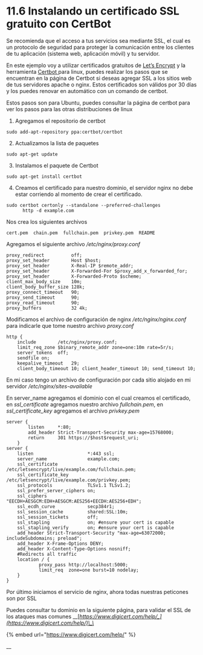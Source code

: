 # 11.6 Instalando un certificado SSL gratuito con CertBot

Se recomienda que el acceso a tus servicios sea mediante SSL, el cual es un protocolo de seguridad para proteger la comunicación entre los clientes de tu aplicación \(sistema web, aplicación móvil\) y tu servidor.

En este ejemplo voy a utilizar certificados gratuitos de [Let’s Encrypt](https://letsencrypt.org/) y la herramienta [Certbot ](https://certbot.eff.org/)para linux, puedes realizar los pasos que se encuentran en la página de Certbot si deseas agregar SSL a los sitios web de tus servidores apache o nginx. Estos certificados son válidos por 30 días y los puedes renovar en automático con un comando de certbot.

Estos pasos son para Ubuntu, puedes consultar la página de certbot para ver los pasos para las otras distribuciones de linux

1. Agregamos el repositorio de certbot

```text
sudo add-apt-repository ppa:certbot/certbot
```

2. Actualizamos la lista de paquetes

```text
sudo apt-get update
```

3. Instalamos el paquete de Certbot

```text
sudo apt-get install certbot
```

4. Creamos el certificado para nuestro dominio, el servidor nginx no debe estar corriendo al momento de crear el certificado.

```text
sudo certbot certonly --standalone --preferred-challenges 
      http -d example.com
```

Nos crea los siguientes archivos

```text
cert.pem  chain.pem  fullchain.pem  privkey.pem  README
```

Agregamos el siguiente archivo _/etc/nginx/proxy.conf_

```text
proxy_redirect          off;
proxy_set_header        Host $host;
proxy_set_header        X-Real-IP $remote_addr;
proxy_set_header        X-Forwarded-For $proxy_add_x_forwarded_for;
proxy_set_header        X-Forwarded-Proto $scheme;
client_max_body_size    10m;
client_body_buffer_size 128k;
proxy_connect_timeout   90;
proxy_send_timeout      90;
proxy_read_timeout      90;
proxy_buffers           32 4k;
```

Modificamos el archivo de configuración de nginx _/etc/nginx/nginx.conf_ para indicarle que tome nuestro archivo _proxy.conf_

```text
http {
    include        /etc/nginx/proxy.conf;
    limit_req_zone $binary_remote_addr zone=one:10m rate=5r/s;
    server_tokens  off;
    sendfile on;
    keepalive_timeout   29; 
    client_body_timeout 10; client_header_timeout 10; send_timeout 10;
```

En mi caso tengo un archivo de configuración por cada sitio alojado en mi servidor _/etc/nginx/sites-available_

En server\_name agregamos el dominio con el cual creamos el certificado, en _ssl\_certificate_ agregamos nuestro archivo _fullchain.pem_, en _ssl\_certificate\_key_ agregamos el archivo _privkey.pem_

```text
server {
        listen     *:80;
        add_header Strict-Transport-Security max-age=15768000;
        return     301 https://$host$request_uri;
    }
server {
    listen                    *:443 ssl;
    server_name               example.com;
    ssl_certificate           /etc/letsencrypt/live/example.com/fullchain.pem;
    ssl_certificate_key       /etc/letsencrypt/live/example.com/privkey.pem;
    ssl_protocols             TLSv1.1 TLSv1.2;
    ssl_prefer_server_ciphers on;
    ssl_ciphers               "EECDH+AESGCM:EDH+AESGCM:AES256+EECDH:AES256+EDH";
    ssl_ecdh_curve            secp384r1;
    ssl_session_cache         shared:SSL:10m;
    ssl_session_tickets       off;
    ssl_stapling              on; #ensure your cert is capable
    ssl_stapling_verify       on; #ensure your cert is capable
    add_header Strict-Transport-Security "max-age=63072000; includeSubdomains; preload";
    add_header X-Frame-Options DENY;
    add_header X-Content-Type-Options nosniff;
    #Redirects all traffic
    location / {
            proxy_pass http://localhost:5000;
            limit_req  zone=one burst=10 nodelay;
    }
}
```

Por último iniciamos el servicio de nginx, ahora todas nuestras peticones son por SSL

Puedes consultar tu dominio en la siguiente página, para validar el SSL de los ataques mas comunes __[_https://www.digicert.com/help/_](https://www.digicert.com/help/)\_\_

{% embed url="https://www.digicert.com/help/" %}

\_\_

